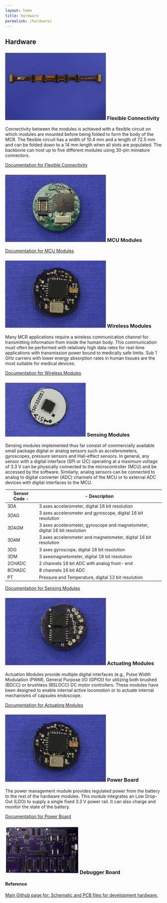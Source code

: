 ```yaml
---
layout: home
title: Hardware
permalink: /hardware/
---
```


<!-- # Design Environment for Capsule Robots -->

## Hardware

### ![hardware](/img/flexible.resized.jpg) Flexible Connectivity
Connectivity between the modules is achieved with a flexible circuit on which modules are mounted before being folded to form the body of the MCR. The flexible circuit has a width of 10.4 mm and a length of 72.5 mm and can be folded down to a 14 mm length when all slots are populated. The backbone can host up to five different modules using 30-pin miniature connectors.

[Documentation for Flexible Connectivity](https://github.com/pillforge/hardware/tree/master/Flexible%20Connectivity)

### ![hardware](/img/mcu.resized.jpg) MCU Modules
[Documentation for MCU Modules](https://github.com/pillforge/hardware/tree/master/MCU%20Modules)

### ![hardware](/img/wireless.resized.jpg) Wireless Modules
Many MCR applications require a wireless communication channel for transmitting information from inside the human body. This communication must often be performed with relatively high data rates for real-time applications with transmission power bound to medically safe limits. Sub 1 GHz carriers with lower energy absorption rates in human tissues are the most suitable for medical devices.

[Documentation for Wireless Modules](https://github.com/pillforge/hardware/tree/master/Wireless%20Modules)

### ![hardware](/img/3da.resized.jpg) Sensing Modules
Sensing modules implemented thus far consist of commercially available small package digital or analog sensors such as accelerometers, gyroscopes, pressure sensors and Hall-effect sensors. In general, any sensor with a digital interface (SPI or I2C) operating at a maximum voltage of 3.3 V can be physically connected to the microcontroller (MCU) and be accessed by the software. Similarly, analog sensors can be connected to analog to digital converter (ADC) channels of the MCU or to external ADC devices with digital interfaces to the MCU.

| Sensor Code  - | -  Description |
| ---    | --- |
| 3DA    | 3 axes accelerometer, digital 16 bit resolution |
| 3DAG   | 3 axes accelerometer and gyroscope, digital 16 bit resolution |
| 3DAGM  | 3 axes accelerometer, gyroscope and magnetometer, digital 16 bit resolution |
| 3DAM   | 3 axes accelerometer  and magnetometer, digital 16 bit resolution |
| 3DG    | 3 axes gyroscope, digital 16 bit resolution |
| 3DM    | 3 axesmagnetometer, digital 16 bit resolution |
| 2CHADC | 2 channels 16 bit ADC with analog front- end |
| 8CHADC | 8 channels 16 bit ADC |
| PT     | Pressure and Temperature, digital 12 bit resolution |

[Documentation for Sensing Modules](https://github.com/pillforge/hardware/tree/master/Sensing%20modules)

### ![hardware](/img/actuating.resized.jpg) Actuating Modules
Actuation Modules provide multiple digital interfaces (e.g., Pulse Width Modulation (PWM), General Purpose I/O (GPIO)) for utilizing both brushed (BDCC) or brushless (BSLDCC) DC motor controllers. These modules have been designed to enable internal active locomotion or to actuate internal mechanisms of capsules endoscope.

[Documentation for Actuating Modules](https://github.com/pillforge/hardware/tree/master/Actuating%20Modules)

### ![hardware](/img/power.resized.jpg) Power Board
The power management module provides regulated power from the battery to the rest of the hardware modules. This module integrates an Low Drop-Out (LDO) to supply a single fixed 3.3 V power rail. It can also charge and monitor the state of the battery.

[Documentation for Power Board](https://github.com/pillforge/hardware/tree/master/Power%20Board)

### ![hardware](/img/debugger_board.resized.png) Debugger Board

#### Reference
[Main Github page for: Schematic and PCB files for development hardware.](https://github.com/pillforge/hardware)
